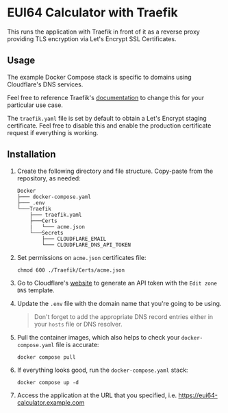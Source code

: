 # EUI64 Calculator with Traefik

This runs the application with Traefik in front of it as a reverse proxy providing TLS encryption via Let's Encrypt SSL Certificates.

## Usage

The example Docker Compose stack is specific to domains using Cloudflare's DNS services.

Feel free to reference Traefik's [documentation](https://doc.traefik.io/traefik/) to change this for your particular use case.

The `traefik.yaml` file is set by default to obtain a Let's Encrypt staging certificate. Feel free to disable this and enable the production certificate request if everything is working.

## Installation

1. Create the following directory and file structure. Copy-paste from the repository, as needed:

    ```console
    Docker
    ├─── docker-compose.yaml
    ├─── .env
    └───Traefik
        ├─── traefik.yaml
        ├───Certs
        |   └─── acme.json
        └───Secrets
            ├─── CLOUDFLARE_EMAIL
            └─── CLOUDFLARE_DNS_API_TOKEN
    ```

2. Set permissions on `acme.json` certificates file:

    ```console
    chmod 600 ./Traefik/Certs/acme.json
    ```

3. Go to Cloudflare's [website](https://dash.cloudflare.com/profile/api-tokens) to generate an API token with the `Edit zone DNS` template.

4. Update the `.env` file with the domain name that you're going to be using.

    > Don't forget to add the appropriate DNS record entries either in your `hosts` file or DNS resolver.

5. Pull the container images, which also helps to check your `docker-compose.yaml` file is accurate:

    ```console
    docker compose pull
    ```

6. If everything looks good, run the `docker-compose.yaml` stack:

    ```console
    docker compose up -d
    ```

7. Access the application at the URL that you specified, i.e. <https://eui64-calculator.example.com>
